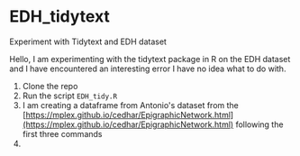 # EDH_tidytext
Experiment with Tidytext and EDH dataset


Hello, I am experimenting with the tidytext package in R on the EDH dataset and I have encountered an interesting error I have no idea what to do with. 

1. Clone the repo
2. Run the script ```EDH_tidy.R```
3. I am creating a dataframe from Antonio's dataset from the [https://mplex.github.io/cedhar/EpigraphicNetwork.html](https://mplex.github.io/cedhar/EpigraphicNetwork.html) following the first three commands
4. 
